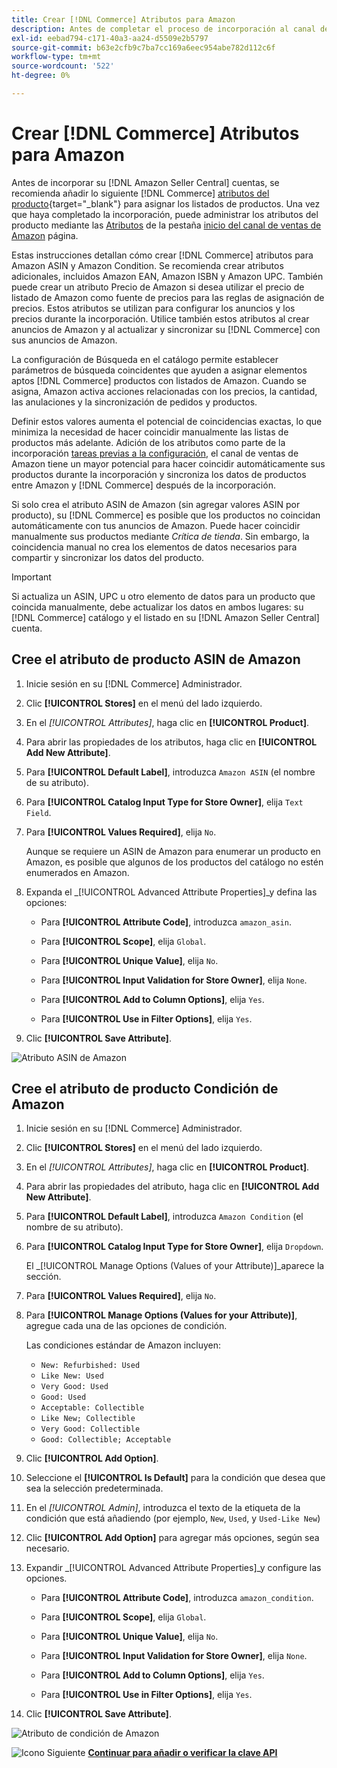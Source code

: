 ```yaml
---
title: Crear [!DNL Commerce] Atributos para Amazon
description: Antes de completar el proceso de incorporación al canal de ventas de Amazon, asegúrese de que dispone de los [!UICONTROL Commerce] atributos del producto.
exl-id: eebad794-c171-40a3-aa24-d5509e2b5797
source-git-commit: b63e2cfb9c7ba7cc169a6eec954abe782d112c6f
workflow-type: tm+mt
source-wordcount: '522'
ht-degree: 0%

---
```


# Crear [!DNL Commerce] Atributos para Amazon

Antes de incorporar su [!DNL Amazon Seller Central] cuentas, se recomienda añadir lo siguiente [!DNL Commerce] [atributos del producto](https://docs.magento.com/user-guide/stores/attributes-product.html){target="_blank"} para asignar los listados de productos. Una vez que haya completado la incorporación, puede administrar los atributos del producto mediante las [Atributos](./managing-attributes.md) de la pestaña [inicio del canal de ventas de Amazon](./amazon-sales-channel-home.md) página.

Estas instrucciones detallan cómo crear [!DNL Commerce] atributos para Amazon ASIN y Amazon Condition. Se recomienda crear atributos adicionales, incluidos Amazon EAN, Amazon ISBN y Amazon UPC. También puede crear un atributo Precio de Amazon si desea utilizar el precio de listado de Amazon como fuente de precios para las reglas de asignación de precios. Estos atributos se utilizan para configurar los anuncios y los precios durante la incorporación. Utilice también estos atributos al crear anuncios de Amazon y al actualizar y sincronizar su [!DNL Commerce] con sus anuncios de Amazon.

La configuración de Búsqueda en el catálogo permite establecer parámetros de búsqueda coincidentes que ayuden a asignar elementos aptos [!DNL Commerce] productos con listados de Amazon. Cuando se asigna, Amazon activa acciones relacionadas con los precios, la cantidad, las anulaciones y la sincronización de pedidos y productos.

Definir estos valores aumenta el potencial de coincidencias exactas, lo que minimiza la necesidad de hacer coincidir manualmente las listas de productos más adelante. Adición de los atributos como parte de la incorporación [tareas previas a la configuración](./amazon-pre-setup-tasks.md), el canal de ventas de Amazon tiene un mayor potencial para hacer coincidir automáticamente sus productos durante la incorporación y sincroniza los datos de productos entre Amazon y [!DNL Commerce] después de la incorporación.

Si solo crea el atributo ASIN de Amazon (sin agregar valores ASIN por producto), su [!DNL Commerce] es posible que los productos no coincidan automáticamente con tus anuncios de Amazon. Puede hacer coincidir manualmente sus productos mediante _Crítica de tienda_. Sin embargo, la coincidencia manual no crea los elementos de datos necesarios para compartir y sincronizar los datos del producto.

>[!IMPORTANT]
>
>Si actualiza un ASIN, UPC u otro elemento de datos para un producto que coincida manualmente, debe actualizar los datos en ambos lugares: su [!DNL Commerce] catálogo y el listado en su [!DNL Amazon Seller Central] cuenta.

## Cree el atributo de producto ASIN de Amazon

1. Inicie sesión en su [!DNL Commerce] Administrador.

1. Clic **[!UICONTROL Stores]** en el menú del lado izquierdo.

1. En el _[!UICONTROL Attributes]_, haga clic en **[!UICONTROL Product]**.

1. Para abrir las propiedades de los atributos, haga clic en **[!UICONTROL Add New Attribute]**.

1. Para **[!UICONTROL Default Label]**, introduzca `Amazon ASIN` (el nombre de su atributo).

1. Para **[!UICONTROL Catalog Input Type for Store Owner]**, elija `Text Field`.

1. Para **[!UICONTROL Values Required]**, elija `No`.

   Aunque se requiere un ASIN de Amazon para enumerar un producto en Amazon, es posible que algunos de los productos del catálogo no estén enumerados en Amazon.

1. Expanda el _[!UICONTROL Advanced Attribute Properties]_y defina las opciones:

   - Para **[!UICONTROL Attribute Code]**, introduzca `amazon_asin`.

   - Para **[!UICONTROL Scope]**, elija `Global`.

   - Para **[!UICONTROL Unique Value]**, elija `No`.

   - Para **[!UICONTROL Input Validation for Store Owner]**, elija `None`.

   - Para **[!UICONTROL Add to Column Options]**, elija `Yes`.

   - Para **[!UICONTROL Use in Filter Options]**, elija `Yes`.

1. Clic **[!UICONTROL Save Attribute]**.

![Atributo ASIN de Amazon](assets/creating-asin-attribute.png)

## Cree el atributo de producto Condición de Amazon

1. Inicie sesión en su [!DNL Commerce] Administrador.

1. Clic **[!UICONTROL Stores]** en el menú del lado izquierdo.

1. En el _[!UICONTROL Attributes]_, haga clic en **[!UICONTROL Product]**.

1. Para abrir las propiedades del atributo, haga clic en **[!UICONTROL Add New Attribute]**.

1. Para **[!UICONTROL Default Label]**, introduzca `Amazon Condition` (el nombre de su atributo).

1. Para **[!UICONTROL Catalog Input Type for Store Owner]**, elija `Dropdown`.

   El _[!UICONTROL Manage Options (Values of your Attribute)]_aparece la sección.

1. Para **[!UICONTROL Values Required]**, elija `No`.

1. Para **[!UICONTROL Manage Options (Values for your Attribute)]**, agregue cada una de las opciones de condición.

   Las condiciones estándar de Amazon incluyen:

   - `New: Refurbished: Used`
   - `Like New: Used`
   - `Very Good: Used`
   - `Good: Used`
   - `Acceptable: Collectible`
   - `Like New; Collectible`
   - `Very Good: Collectible`
   - `Good: Collectible; Acceptable`

1. Clic **[!UICONTROL Add Option]**.

1. Seleccione el **[!UICONTROL Is Default]** para la condición que desea que sea la selección predeterminada.

1. En el _[!UICONTROL Admin]_, introduzca el texto de la etiqueta de la condición que está añadiendo (por ejemplo, `New`, `Used`, y `Used-Like New`)

1. Clic **[!UICONTROL Add Option]** para agregar más opciones, según sea necesario.

1. Expandir _[!UICONTROL Advanced Attribute Properties]_y configure las opciones.

   - Para **[!UICONTROL Attribute Code]**, introduzca `amazon_condition`.

   - Para **[!UICONTROL Scope]**, elija `Global`.

   - Para **[!UICONTROL Unique Value]**, elija `No`.

   - Para **[!UICONTROL Input Validation for Store Owner]**, elija `None`.

   - Para **[!UICONTROL Add to Column Options]**, elija `Yes`.

   - Para **[!UICONTROL Use in Filter Options]**, elija `Yes`.

1. Clic **[!UICONTROL Save Attribute]**.

![Atributo de condición de Amazon](assets/creating-amazon-condition-attribute.png)

![Icono Siguiente](assets/btn-next.png) [**Continuar para añadir o verificar la clave API**](./amazon-verify-api-key.md)
